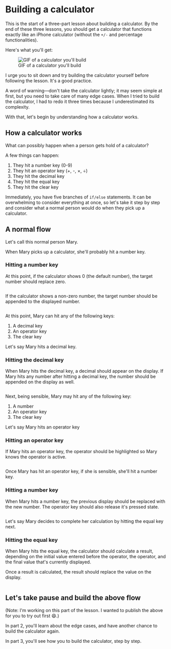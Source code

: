 # Building a calculator

This is the start of a three-part lesson about building a calculator. By the end of these three lessons, you should get a calculator that functions exactly like an iPhone calculator (without the `+/-` and percentage functionalities).

Here's what you'll get:

<figure>
  <img src="../../images/components/calculator/basic/calculator.gif" alt="GIF of a calculator you'll build">
  <figcaption>GIF of a calculator you'll build</figcaption>
</figure>

I urge you to sit down and try building the calculator yourself before following the lesson. It's a good practice.

A word of warning—don't take the calculator lightly; it may seem simple at first, but you need to take care of many edge cases. When I tried to build the calculator, I had to redo it three times because I underestimated its complexity.

With that, let's begin by understanding how a calculator works.

## How a calculator works

What can possibly happen when a person gets hold of a calculator?

A few things can happen:

1. They hit a number key (0-9)
2. They hit an operator key (+, -, &times;, ÷)
3. They hit the decimal key
4. They hit the equal key
5. They hit the clear key

Immediately, you have five branches of `if/else` statements. It can be overwhelming to consider everything at once, so let's take it step by step and consider what a normal person would do when they pick up a calculator.

## A normal flow

Let's call this normal person Mary.

When Mary picks up a calculator, she'll probably hit a number key.

### Hitting a number key

At this point, if the calculator shows 0 (the default number), the target number should replace zero.

<figure>
  <img src="../../images/components/calculator/basic/num-zero.gif" alt="">
  <figcaption></figcaption>
</figure>

If the calculator shows a non-zero number, the target number should be appended to the displayed number.

<figure>
  <img src="../../images/components/calculator/basic/num-non-zero.gif" alt="">
  <figcaption></figcaption>
</figure>

At this point, Mary can hit any of the following keys:

1. A decimal key
2. An operator key
3. The clear key

Let's say Mary hits a decimal key.

### Hitting the decimal key

When Mary hits the decimal key, a decimal should appear on the display. If Mary hits any number after hitting a decimal key, the number should be appended on the display as well.

<figure>
  <img src="../../images/components/calculator/basic/decimal-non-zero.gif" alt="">
  <figcaption></figcaption>
</figure>

Next, being sensible, Mary may hit any of the following key:

1. A number
2. An operator key
3. The clear key

Let's say Mary hits an operator key

### Hitting an operator key

If Mary hits an operator key, the operator should be highlighted so Mary knows the operator is active.

<figure>
  <img src="../../images/components/calculator/basic/operator.gif" alt="">
  <figcaption></figcaption>
</figure>

Once Mary has hit an operator key, if she is sensible, she'll hit a number key.

### Hitting a number key

When Mary hits a number key, the previous display should be replaced with the new number. The operator key should also release it's pressed state.

<figure>
  <img src="../../images/components/calculator/basic/num-after-operator.gif" alt="">
  <figcaption></figcaption>
</figure>

Let's say Mary decides to complete her calculation by hitting the equal key next.

### Hitting the equal key

When Mary hits the equal key, the calculator should calculate a result, depending on the initial value entered before the operator, the operator, and the final value that's currently displayed.

Once a result is calculated, the result should replace the value on the display.

<figure>
  <img src="../../images/components/calculator/basic/equal.gif" alt="">
  <figcaption></figcaption>
</figure>

## Let's take pause and build the above flow

(Note: I'm working on this part of the lesson. I wanted to publish the above for you to try out first 😄.)

In part 2, you'll learn about the edge cases, and have another chance to build the calculator again.

In part 3, you'll see how you to build the calculator, step by step.

